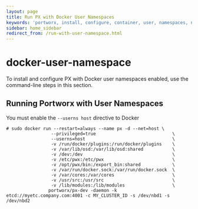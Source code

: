 ```yaml
---
layout: page
title: Run PX with Docker User Namespaces
keywords: 'portworx, install, configure, container, user, namespaces, namespace, security'
sidebar: home_sidebar
redirect_from: /run-with-user-namespace.html
---
```


# docker-user-namespace

To install and configure PX with Docker user namespaces enabled, use the command-line steps in this section.

## Running Portworx with User Namespaces

You must enable the `--userns host` directive to Docker

```text
# sudo docker run --restart=always --name px -d --net=host \
                 --privileged=true                             \
                 --userns=host                                 \
                 -v /run/docker/plugins:/run/docker/plugins    \
                 -v /var/lib/osd:/var/lib/osd:shared           \
                 -v /dev:/dev                                  \
                 -v /etc/pwx:/etc/pwx                          \
                 -v /opt/pwx/bin:/export_bin:shared            \
                 -v /var/run/docker.sock:/var/run/docker.sock  \
                 -v /var/cores:/var/cores                      \
                 -v /usr/src:/usr/src                          \
                 -v /lib/modules:/lib/modules                  \
                portworx/px-dev -daemon -k etcd://myetc.company.com:4001 -c MY_CLUSTER_ID -s /dev/nbd1 -s /dev/nbd2
```

